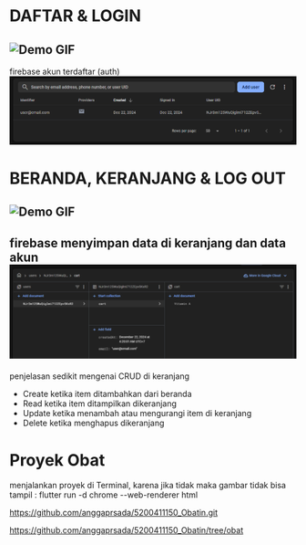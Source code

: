 # DAFTAR & LOGIN

![Demo GIF](https://i.giphy.com/media/v1.Y2lkPTc5MGI3NjExbmJtdjl1NTdoMXRldnF3bmRkNGdjbndnano0aTZpZThuc2VqcmR5OCZlcD12MV9pbnRlcm5hbF9naWZfYnlfaWQmY3Q9Zw/bW5vrW2u9Bz2jXxwaH/giphy.gif)
---
firebase akun terdaftar (auth)
![Logo Proyek](https://github.com/anggaprsada/5200411150_Obatin/blob/obat/Screenshot%202024-12-22%20050001.png)
# BERANDA, KERANJANG & LOG OUT

![Demo GIF](https://i.giphy.com/media/v1.Y2lkPTc5MGI3NjExMTllMDh0MmtkOXVqeHd6eWM0a3BucDBhcGRodmx3MGliczFjOWRzeCZlcD12MV9pbnRlcm5hbF9naWZfYnlfaWQmY3Q9Zw/KjLST86L9qJDPqq5zH/giphy.gif)
---
firebase menyimpan data di keranjang dan data akun
![Logo Proyek](https://github.com/anggaprsada/5200411150_Obatin/blob/obat/Screenshot%202024-12-22%20045955.png)
---
penjelasan sedikit mengenai CRUD di keranjang
- Create ketika item ditambahkan dari beranda
- Read ketika item ditampilkan dikeranjang
- Update ketika menambah atau mengurangi item di keranjang
- Delete ketika menghapus dikeranjang
 
 # Proyek Obat
 menjalankan proyek di Terminal, karena jika tidak maka gambar tidak bisa tampil : 
flutter run -d chrome --web-renderer html

https://github.com/anggaprsada/5200411150_Obatin.git

https://github.com/anggaprsada/5200411150_Obatin/tree/obat

